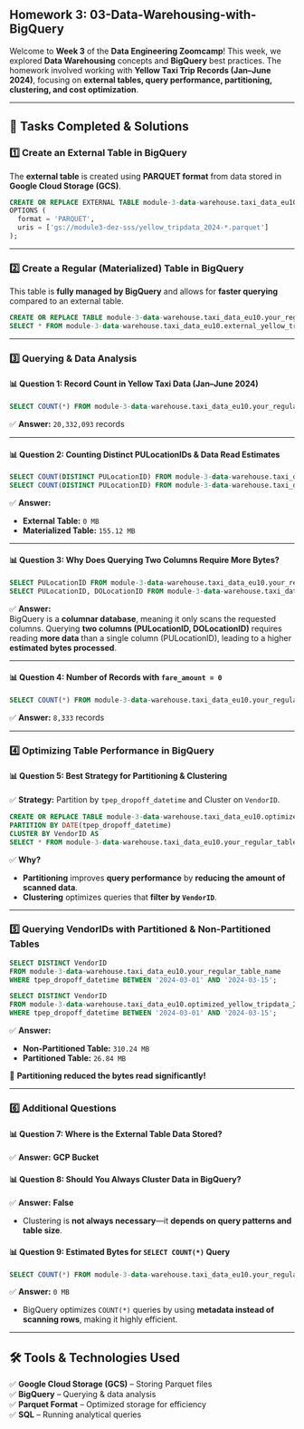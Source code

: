 ## Homework 3: 03-Data-Warehousing-with-BigQuery


Welcome to **Week 3** of the **Data Engineering Zoomcamp**! This week, we explored **Data Warehousing** concepts and **BigQuery** best practices. The homework involved working with **Yellow Taxi Trip Records (Jan–June 2024)**, focusing on **external tables, query performance, partitioning, clustering, and cost optimization**.

---

## **🚀 Tasks Completed & Solutions**  

### **1️⃣ Create an External Table in BigQuery**  
The **external table** is created using **PARQUET format** from data stored in **Google Cloud Storage (GCS)**.  
```sql
CREATE OR REPLACE EXTERNAL TABLE module-3-data-warehouse.taxi_data_eu10.external_yellow_tripdata_2024 
OPTIONS ( 
  format = 'PARQUET',
  uris = ['gs://module3-dez-sss/yellow_tripdata_2024-*.parquet']
);
```

---

### **2️⃣ Create a Regular (Materialized) Table in BigQuery**  
This table is **fully managed by BigQuery** and allows for **faster querying** compared to an external table.  
```sql
CREATE OR REPLACE TABLE module-3-data-warehouse.taxi_data_eu10.your_regular_table_name AS 
SELECT * FROM module-3-data-warehouse.taxi_data_eu10.external_yellow_tripdata_2024;
```

---

### **3️⃣ Querying & Data Analysis**  

#### **📊 Question 1: Record Count in Yellow Taxi Data (Jan–June 2024)**  
```sql
SELECT COUNT(*) FROM module-3-data-warehouse.taxi_data_eu10.your_regular_table_name;
```
✅ **Answer:** `20,332,093` records  

---

#### **📊 Question 2: Counting Distinct PULocationIDs & Data Read Estimates**  
```sql
SELECT COUNT(DISTINCT PULocationID) FROM module-3-data-warehouse.taxi_data_eu10.external_yellow_tripdata_2024;
SELECT COUNT(DISTINCT PULocationID) FROM module-3-data-warehouse.taxi_data_eu10.your_regular_table_name;
```
✅ **Answer:**  
- **External Table:** `0 MB`  
- **Materialized Table:** `155.12 MB`  

---

#### **📊 Question 3: Why Does Querying Two Columns Require More Bytes?**  
```sql
SELECT PULocationID FROM module-3-data-warehouse.taxi_data_eu10.your_regular_table_name;
SELECT PULocationID, DOLocationID FROM module-3-data-warehouse.taxi_data_eu10.your_regular_table_name;
```
✅ **Answer:**  
BigQuery is a **columnar database**, meaning it only scans the requested columns. Querying **two columns (PULocationID, DOLocationID)** requires reading **more data** than a single column (PULocationID), leading to a higher **estimated bytes processed**.  

---

#### **📊 Question 4: Number of Records with `fare_amount = 0`**  
```sql
SELECT COUNT(*) FROM module-3-data-warehouse.taxi_data_eu10.your_regular_table_name WHERE fare_amount = 0;
```
✅ **Answer:** `8,333` records  

---

### **4️⃣ Optimizing Table Performance in BigQuery**  

#### **📊 Question 5: Best Strategy for Partitioning & Clustering**  
✅ **Strategy:** Partition by `tpep_dropoff_datetime` and Cluster on `VendorID`.  

```sql
CREATE OR REPLACE TABLE module-3-data-warehouse.taxi_data_eu10.optimized_yellow_tripdata_2024 
PARTITION BY DATE(tpep_dropoff_datetime) 
CLUSTER BY VendorID AS 
SELECT * FROM module-3-data-warehouse.taxi_data_eu10.your_regular_table_name;
```

✅ **Why?**  
- **Partitioning** improves **query performance** by **reducing the amount of scanned data**.  
- **Clustering** optimizes queries that **filter by `VendorID`**.  

---

### **5️⃣ Querying VendorIDs with Partitioned & Non-Partitioned Tables**  

```sql
SELECT DISTINCT VendorID 
FROM module-3-data-warehouse.taxi_data_eu10.your_regular_table_name 
WHERE tpep_dropoff_datetime BETWEEN '2024-03-01' AND '2024-03-15';

SELECT DISTINCT VendorID 
FROM module-3-data-warehouse.taxi_data_eu10.optimized_yellow_tripdata_2024 
WHERE tpep_dropoff_datetime BETWEEN '2024-03-01' AND '2024-03-15';
```
✅ **Answer:**  
- **Non-Partitioned Table:** `310.24 MB`  
- **Partitioned Table:** `26.84 MB`  

🚀 **Partitioning reduced the bytes read significantly!**  

---

### **6️⃣ Additional Questions**  

#### **📊 Question 7: Where is the External Table Data Stored?**  
✅ **Answer:** **GCP Bucket**  

#### **📊 Question 8: Should You Always Cluster Data in BigQuery?**  
✅ **Answer:** **False**  
- Clustering is **not always necessary**—it **depends on query patterns and table size**.  

#### **📊 Question 9: Estimated Bytes for `SELECT COUNT(*)` Query**  
```sql
SELECT COUNT(*) FROM module-3-data-warehouse.taxi_data_eu10.your_regular_table_name;
```
✅ **Answer:** `0 MB`  
- BigQuery optimizes `COUNT(*)` queries by using **metadata instead of scanning rows**, making it highly efficient.  

---

## **🛠 Tools & Technologies Used**  
✅ **Google Cloud Storage (GCS)** – Storing Parquet files  
✅ **BigQuery** – Querying & data analysis  
✅ **Parquet Format** – Optimized storage for efficiency  
✅ **SQL** – Running analytical queries  
